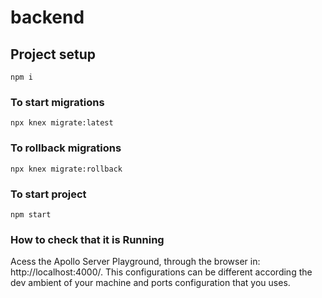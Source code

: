 # backend

## Project setup
```
npm i
```

### To start migrations
```
npx knex migrate:latest
```

### To rollback migrations
```
npx knex migrate:rollback
```

### To start project
```
npm start
```

### How to check that it is Running

Acess the Apollo Server Playground, through the browser in: http://localhost:4000/. This configurations can be different according the dev ambient of your machine and ports configuration that you uses.

